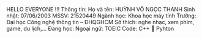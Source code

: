 HELLO EVERYONE !!!
Thông tin:
Họ và tên: HUỲNH VÕ NGỌC THANH
Sinh nhật: 07/06/2003
MSSV: 21520449
Ngành học: Khoa học máy tính
Trường: Đại học Công nghệ thông tin – ĐHQGHCM
Sở thích: nghe nhạc, xem phim, game, du lịch,…
Đang học:
Ngoại ngữ: TOEIC
Code: C++  Pyhton
